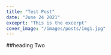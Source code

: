 ```yaml
---
title: "Test Post"
date: "June 24 2021"
exceprt: "This is the excerpt"
cover_image: "/images/posts/img1.jpg"
---
```


##heading Two
